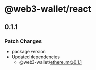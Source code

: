 # @web3-wallet/react

## 0.1.1

### Patch Changes

- package version
- Updated dependencies
  - @web3-wallet/ethereum@0.1.1
